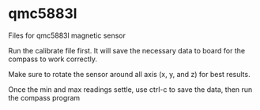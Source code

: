 # qmc5883l
Files for qmc5883l magnetic sensor

Run the calibrate file first.  It will save the necessary data to board for the compass to work correctly.

Make sure to rotate the sensor around all axis (x, y, and z) for best results.

Once the min and max readings settle, use ctrl-c to save the data, then run the compass program
